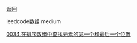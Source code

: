 [返回](doc/leedcode题解/README.md)

leedcode数组 medium

[0034.在排序数组中查找元素的第一个和最后一个位置](doc/leedcode题解/数组/medium/0034.在排序数组中查找元素的第一个和最后一个位置.md#在排序数组中查找元素的第一个和最后一个位置)  





